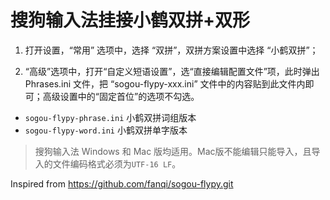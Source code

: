 # 搜狗输入法挂接小鹤双拼+双形

1. 打开设置，“常用” 选项中，选择 “双拼”，双拼方案设置中选择 “小鹤双拼”；

2. “高级”选项中，打开“自定义短语设置”，选“直接编辑配置文件”项，此时弹出 Phrases.ini 文件，把 “sogou-flypy-xxx.ini” 文件中的内容贴到此文件内即可；高级设置中的“固定首位”的选项不勾选。  
+ `sogou-flypy-phrase.ini` 小鹤双拼词组版本  
+ `sogou-flypy-word.ini`  小鹤双拼单字版本  

> 搜狗输入法 Windows 和 Mac 版均适用。Mac版不能编辑只能导入，且导入的文件编码格式必须为`UTF-16 LF`。

Inspired from https://github.com/fanqi/sogou-flypy.git